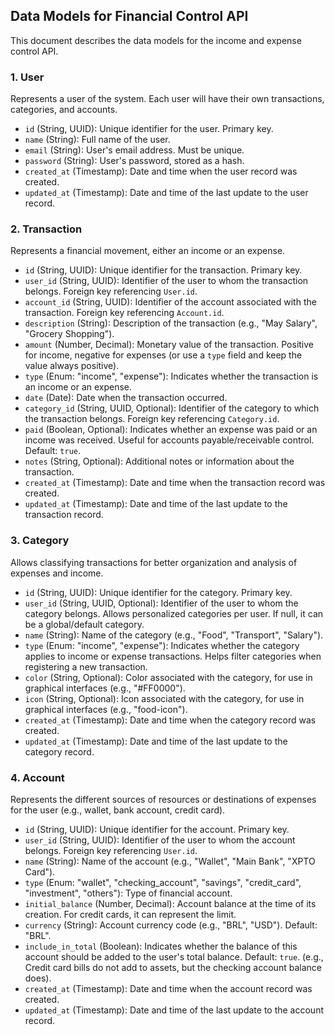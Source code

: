 ## Data Models for Financial Control API

This document describes the data models for the income and expense control API.

### 1. User

Represents a user of the system. Each user will have their own transactions, categories, and accounts.

- `id` (String, UUID): Unique identifier for the user. Primary key.
- `name` (String): Full name of the user.
- `email` (String): User's email address. Must be unique.
- `password` (String): User's password, stored as a hash.
- `created_at` (Timestamp): Date and time when the user record was created.
- `updated_at` (Timestamp): Date and time of the last update to the user record.

### 2. Transaction

Represents a financial movement, either an income or an expense.

- `id` (String, UUID): Unique identifier for the transaction. Primary key.
- `user_id` (String, UUID): Identifier of the user to whom the transaction belongs. Foreign key referencing `User.id`.
- `account_id` (String, UUID): Identifier of the account associated with the transaction. Foreign key referencing `Account.id`.
- `description` (String): Description of the transaction (e.g., "May Salary", "Grocery Shopping").
- `amount` (Number, Decimal): Monetary value of the transaction. Positive for income, negative for expenses (or use a `type` field and keep the value always positive).
- `type` (Enum: "income", "expense"): Indicates whether the transaction is an income or an expense.
- `date` (Date): Date when the transaction occurred.
- `category_id` (String, UUID, Optional): Identifier of the category to which the transaction belongs. Foreign key referencing `Category.id`.
- `paid` (Boolean, Optional): Indicates whether an expense was paid or an income was received. Useful for accounts payable/receivable control. Default: `true`.
- `notes` (String, Optional): Additional notes or information about the transaction.
- `created_at` (Timestamp): Date and time when the transaction record was created.
- `updated_at` (Timestamp): Date and time of the last update to the transaction record.

### 3. Category

Allows classifying transactions for better organization and analysis of expenses and income.

- `id` (String, UUID): Unique identifier for the category. Primary key.
- `user_id` (String, UUID, Optional): Identifier of the user to whom the category belongs. Allows personalized categories per user. If null, it can be a global/default category.
- `name` (String): Name of the category (e.g., "Food", "Transport", "Salary").
- `type` (Enum: "income", "expense"): Indicates whether the category applies to income or expense transactions. Helps filter categories when registering a new transaction.
- `color` (String, Optional): Color associated with the category, for use in graphical interfaces (e.g., "#FF0000").
- `icon` (String, Optional): Icon associated with the category, for use in graphical interfaces (e.g., "food-icon").
- `created_at` (Timestamp): Date and time when the category record was created.
- `updated_at` (Timestamp): Date and time of the last update to the category record.

### 4. Account

Represents the different sources of resources or destinations of expenses for the user (e.g., wallet, bank account, credit card).

- `id` (String, UUID): Unique identifier for the account. Primary key.
- `user_id` (String, UUID): Identifier of the user to whom the account belongs. Foreign key referencing `User.id`.
- `name` (String): Name of the account (e.g., "Wallet", "Main Bank", "XPTO Card").
- `type` (Enum: "wallet", "checking_account", "savings", "credit_card", "investment", "others"): Type of financial account.
- `initial_balance` (Number, Decimal): Account balance at the time of its creation. For credit cards, it can represent the limit.
- `currency` (String): Account currency code (e.g., "BRL", "USD"). Default: "BRL".
- `include_in_total` (Boolean): Indicates whether the balance of this account should be added to the user's total balance. Default: `true`. (e.g., Credit card bills do not add to assets, but the checking account balance does).
- `created_at` (Timestamp): Date and time when the account record was created.
- `updated_at` (Timestamp): Date and time of the last update to the account record.

